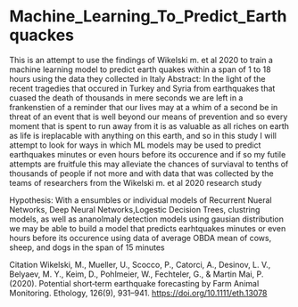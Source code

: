 # Machine_Learning_To_Predict_Earthquackes
This is an attempt to use the findings of Wikelski m. et al 2020 to train a machine learning model to predict earth quakes within a span of 1 to 18 hours using the data they collected in Italy
Abstract:
In the light of the recent tragedies that occured in Turkey and Syria from earthquakes that cuased the death of thousands in mere seconds 
we are left in a frankenstien of a reminder that our lives may at a whim of a second be in threat of an event that is well beyond our means 
of prevention and so every moment that is spent to run away from it is as valuable as all riches on earth as life is ireplacable with anything on this earth, 
and so in this study I will attempt to look for ways in which ML models may be used to predict earthquakes minutes or even hours before its occurence and if so 
my futile attempts are fruitfule this may alleviate the chances of surviaval to tenths of thousands of people if not more and with data that was collected 
by the teams of researchers from the Wikelski m. et al 2020 research study 

Hypothesis:
With a ensumbles or individual models of Recurrent Nueral Networks, Deep Neural Networks,Logestic Decision Trees, clustring models, as well as ananolmaly detection models using gausian distribution
we may be able to build a model that predicts earhtquakes minutes or even hours before its occurence using data of average OBDA mean of cows, sheep, and dogs in the span of 15 minutes

Citation 
Wikelski, M., Mueller, U., Scocco, P., Catorci, A., Desinov, L. V., Belyaev, M. Y., Keim, D., Pohlmeier, W., Fechteler, G., &amp; Martin Mai, P. (2020). 
Potential short‐term earthquake forecasting by Farm Animal Monitoring. Ethology, 126(9), 931–941. https://doi.org/10.1111/eth.13078 
